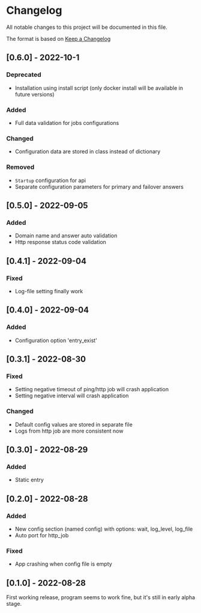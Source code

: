 # Changelog
All notable changes to this project will be documented in this file.

The format is based on [Keep a Changelog](https://keepachangelog.com/en/1.0.0/)
## [0.6.0] - 2022-10-1
### Deprecated
- Installation using install script (only docker install will be available in future versions)

### Added
- Full data validation for jobs configurations 

### Changed 
- Configuration data are stored in class instead of dictionary  

### Removed
- `Startup` configuration for api
- Separate configuration parameters for primary and failover answers

## [0.5.0] - 2022-09-05
### Added
- Domain name and answer auto validation
- Http response status code validation

## [0.4.1] - 2022-09-04
### Fixed
- Log-file setting finally work

## [0.4.0] - 2022-09-04
### Added
- Configuration option 'entry_exist'

## [0.3.1] - 2022-08-30
### Fixed
- Setting negative timeout of ping/http job will crash application
- Setting negative interval will crash application

### Changed
- Default config values are stored in separate file  
- Logs from http job are more consistent now

## [0.3.0] - 2022-08-29
### Added
- Static entry

## [0.2.0] - 2022-08-28
### Added
- New config section (named config) with options: wait, log_level, log_file
- Auto port for http_job
### Fixed
- App crashing when config file is empty

## [0.1.0] - 2022-08-28
First working release, program seems to work fine, but it's still in early alpha stage.
